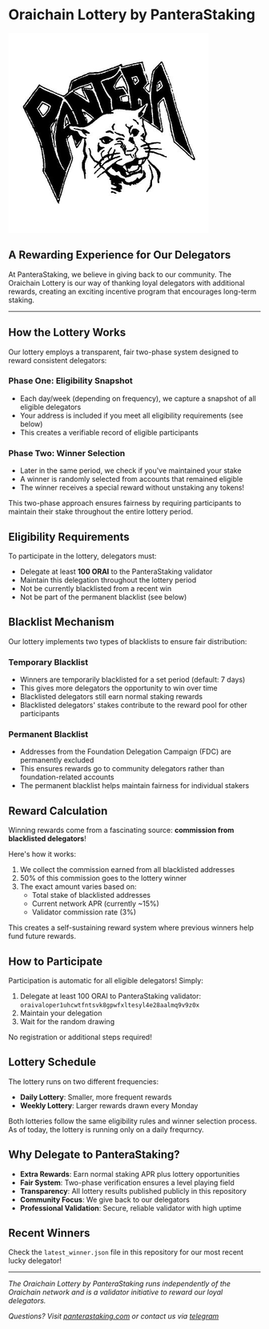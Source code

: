 # Oraichain Lottery by PanteraStaking

![PanteraStaking Logo](./images/panterastaking_logo.png)

## A Rewarding Experience for Our Delegators

At PanteraStaking, we believe in giving back to our community. The Oraichain Lottery is our way of thanking loyal delegators with additional rewards, creating an exciting incentive program that encourages long-term staking.

---

## How the Lottery Works

Our lottery employs a transparent, fair two-phase system designed to reward consistent delegators:

### Phase One: Eligibility Snapshot
- Each day/week (depending on frequency), we capture a snapshot of all eligible delegators
- Your address is included if you meet all eligibility requirements (see below)
- This creates a verifiable record of eligible participants

### Phase Two: Winner Selection
- Later in the same period, we check if you've maintained your stake
- A winner is randomly selected from accounts that remained eligible
- The winner receives a special reward without unstaking any tokens!

This two-phase approach ensures fairness by requiring participants to maintain their stake throughout the entire lottery period.

## Eligibility Requirements

To participate in the lottery, delegators must:

- Delegate at least **100 ORAI** to the PanteraStaking validator
- Maintain this delegation throughout the lottery period
- Not be currently blacklisted from a recent win
- Not be part of the permanent blacklist (see below)

## Blacklist Mechanism

Our lottery implements two types of blacklists to ensure fair distribution:

### Temporary Blacklist
- Winners are temporarily blacklisted for a set period (default: 7 days)
- This gives more delegators the opportunity to win over time
- Blacklisted delegators still earn normal staking rewards
- Blacklisted delegators' stakes contribute to the reward pool for other participants

### Permanent Blacklist
- Addresses from the Foundation Delegation Campaign (FDC) are permanently excluded
- This ensures rewards go to community delegators rather than foundation-related accounts
- The permanent blacklist helps maintain fairness for individual stakers

## Reward Calculation

Winning rewards come from a fascinating source: **commission from blacklisted delegators**!

Here's how it works:
1. We collect the commission earned from all blacklisted addresses
2. 50% of this commission goes to the lottery winner
3. The exact amount varies based on:
   - Total stake of blacklisted addresses
   - Current network APR (currently ~15%)
   - Validator commission rate (3%)

This creates a self-sustaining reward system where previous winners help fund future rewards.

## How to Participate

Participation is automatic for all eligible delegators! Simply:

1. Delegate at least 100 ORAI to PanteraStaking validator:
   `oraivaloper1uhcwtfntsvk8gpwfxltesyl4e28aalmq9v9z0x`
2. Maintain your delegation
3. Wait for the random drawing

No registration or additional steps required!

## Lottery Schedule

The lottery runs on two different frequencies:

- **Daily Lottery**: Smaller, more frequent rewards
- **Weekly Lottery**: Larger rewards drawn every Monday

Both lotteries follow the same eligibility rules and winner selection process.
As of today, the lottery is running only on a daily frequrncy.

## Why Delegate to PanteraStaking?

- **Extra Rewards**: Earn normal staking APR plus lottery opportunities
- **Fair System**: Two-phase verification ensures a level playing field
- **Transparency**: All lottery results published publicly in this repository
- **Community Focus**: We give back to our delegators
- **Professional Validation**: Secure, reliable validator with high uptime

## Recent Winners

Check the `latest_winner.json` file in this repository for our most recent lucky delegator!

---

*The Oraichain Lottery by PanteraStaking runs independently of the Oraichain network and is a validator initiative to reward our loyal delegators.*

*Questions? Visit [panterastaking.com](https://panterastaking.com) or contact us via [telegram](https://t.me/PanteraStaking_Official)*
